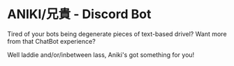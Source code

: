 # ANIKI/兄貴 - Discord Bot
Tired of your bots being degenerate pieces of text-based drivel? Want more from that ChatBot experience?

Well laddie and/or/inbetween lass, Aniki's got something for you!